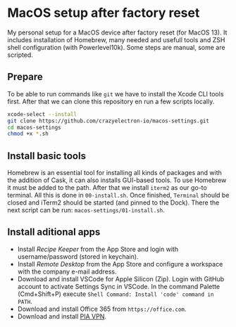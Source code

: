 # MacOS setup after factory reset

My personal setup for a MacOS device after factory reset (for MacOS 13).
It includes installation of Homebrew, many needed and usefull tools and ZSH shell configuration (with Powerlevel10k).
Some steps are manual, some are scripted.

## Prepare

To be able to run commands like `git` we have to install the Xcode CLI tools first.
After that we can clone this repository en run a few scripts locally.

```bash
xcode-select --install
git clone https://github.com/crazyelectron-io/macos-settings.git
cd macos-settings
chmod +x *.sh
```

## Install basic tools

Homebrew is an essential tool for installing all kinds of packages and with the addition of Cask, it can also installs GUI-based tools.
To use Homebrew it must be added to the path.
After that we install `iterm2` as our go-to terminal.
All this is done in `00-install.sh`.
Once finished, `Terminal` should be closed and iTerm2 should be started (and pinned to the Dock).
There the next script can be run: `macos-settings/01-install.sh`.

## Install aditional apps

- Install _Recipe Keeper_ from the App Store and login with username/password (stored in keychain).
- Install _Remote Desktop_ from the App Store and configure a workspace with the company e-mail address.
- Download and install VSCode for Apple Silicon (Zip).
Login with GitHub account to activate Settings Sync in VSCode.
In the command Palette (Cmd+Shift+P) execute `Shell Command: Install 'code' command in PATH`.
- Download and install Office 365 from `https://office.com`.
- Download and install [PIA VPN](https://www.privateinternetaccess.com/pages/download.Aug).
